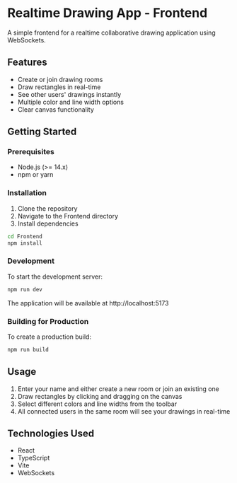 # Realtime Drawing App - Frontend

A simple frontend for a realtime collaborative drawing application using WebSockets.

## Features

- Create or join drawing rooms
- Draw rectangles in real-time
- See other users' drawings instantly
- Multiple color and line width options
- Clear canvas functionality

## Getting Started

### Prerequisites

- Node.js (>= 14.x)
- npm or yarn

### Installation

1. Clone the repository
2. Navigate to the Frontend directory
3. Install dependencies

```bash
cd Frontend
npm install
```

### Development

To start the development server:

```bash
npm run dev
```

The application will be available at http://localhost:5173

### Building for Production

To create a production build:

```bash
npm run build
```

## Usage

1. Enter your name and either create a new room or join an existing one
2. Draw rectangles by clicking and dragging on the canvas
3. Select different colors and line widths from the toolbar
4. All connected users in the same room will see your drawings in real-time

## Technologies Used

- React
- TypeScript
- Vite
- WebSockets
